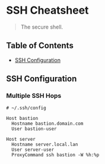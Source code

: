 # SSH Cheatsheet

> The secure shell.

## Table of Contents

- [SSH Configuration](#ssh-configuration)

## SSH Configuration

### Multiple SSH Hops
```
# ~/.ssh/config

Host bastion
  Hostname bastion.domain.com
  User bastion-user

Host server
  Hostname server.local.lan
  User server-user
  ProxyCommand ssh bastion -W %h:%p
```
